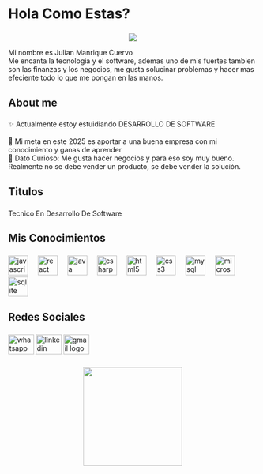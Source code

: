 <h1 align="left">Hola Como Estas?</h1>

###
<p align="center">
  <a href="https://github.com/DenverCoder1/readme-typing-svg"><img src="https://readme-typing-svg.herokuapp.com?font=Time+New+Roman&color=cyan&size=25&center=true&vCenter=true&width=600&height=100&lines=HOLA+COMO+ESTAS?;MI+NOMBRE+ES+JULIAN+MANRIQUE+CUERVO..;Back-End+Front-End+Developer;Amante+A+La+Tecnologia+Y+Los+Negocios+Y+Finanzas<3"></a>
</p>


<p align="left">Mi nombre es Julian Manrique Cuervo<br>Me encanta la tecnologia y el software, ademas uno de mis fuertes tambien son las finanzas y los negocios, me gusta solucinar problemas y hacer mas efeciente todo lo que me pongan en las manos.</p>

###

<h2 align="left">About me</h2>

###

<p align="left">✨ Actualmente estoy estuidiando DESARROLLO DE SOFTWARE<br><br>🎯 Mi meta en este 2025 es aportar a una buena empresa con mi conocimiento y ganas de aprender<br>🎲 Dato Curioso: Me gusta hacer negocios y para eso soy muy bueno. <br>Realmente no se debe vender un producto, se debe vender la  solución.</p>

###

<h2 align="left">Titulos</h2>

###

<p align="left">Tecnico En Desarrollo De Software</p>

###

<h2 align="left">Mis Conocimientos</h2>

###

<div align="left">
  <img src="https://cdn.jsdelivr.net/gh/devicons/devicon/icons/javascript/javascript-original.svg" height="40" alt="javascript logo"  />
  <img width="12" />
  <img src="https://cdn.jsdelivr.net/gh/devicons/devicon/icons/react/react-original.svg" height="40" alt="react logo"  />
  <img width="12" />
  <img src="https://cdn.jsdelivr.net/gh/devicons/devicon/icons/java/java-original.svg" height="40" alt="java logo"  />
  <img width="12" />
  <img src="https://cdn.jsdelivr.net/gh/devicons/devicon/icons/csharp/csharp-original.svg" height="40" alt="csharp logo"  />
  <img width="12" />
  <img src="https://cdn.simpleicons.org/html5/E34F26" height="40" alt="html5 logo"  />
  <img width="12" />
  <img src="https://cdn.jsdelivr.net/gh/devicons/devicon/icons/css3/css3-original.svg" height="40" alt="css3 logo"  />
  <img width="12" />
  <img src="https://cdn.jsdelivr.net/gh/devicons/devicon/icons/mysql/mysql-original.svg" height="40" alt="mysql logo"  />
  <img width="12" />
  <img src="https://cdn.jsdelivr.net/gh/devicons/devicon/icons/microsoftsqlserver/microsoftsqlserver-plain.svg" height="40" alt="microsoftsqlserver logo"  />
  <img width="12" />
  <img src="https://cdn.jsdelivr.net/gh/devicons/devicon/icons/sqlite/sqlite-original.svg" height="40" alt="sqlite logo"  />
</div>

###

<h2 align="left">Redes Sociales</h2>

###

<div align="left">
  <a href="+57 3148596802" target="_blank">
    <img src="https://raw.githubusercontent.com/maurodesouza/profile-readme-generator/master/src/assets/icons/social/whatsapp/default.svg" width="52" height="40" alt="whatsapp logo"  />
  </a>
  <a href="https://www.linkedin.com/in/julian-cuervx-undefined-a04033356" target="_blank">
    <img src="https://raw.githubusercontent.com/maurodesouza/profile-readme-generator/master/src/assets/icons/social/linkedin/default.svg" width="52" height="40" alt="linkedin logo"  />
  </a>
  <a href="manrriquejulian163@gmail.com" target="_blank">
    <img src="https://raw.githubusercontent.com/maurodesouza/profile-readme-generator/master/src/assets/icons/social/gmail/default.svg" width="52" height="40" alt="gmail logo"  />
  </a>
</div>

###

<div align="center">
  <img height="200" src="https://s3.amazonaws.com/s3.timetoast.com/public/uploads/photos/11381671/giphy_(1).gif"  />
</div>

###
